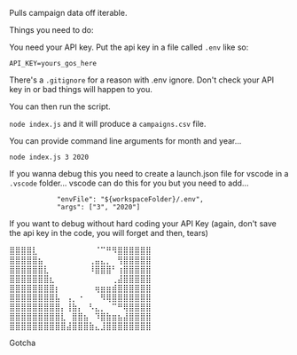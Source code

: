 Pulls campaign data off iterable. 

Things you need to do: 

You need your API key. Put the api key in a file called `.env` like so:

```
API_KEY=yours_gos_here

```

There's a `.gitignore` for a reason with .env ignore. Don't check your API key in or bad things will happen to you. 

You can then run the script. 

`node index.js` and it will produce a `campaigns.csv` file. 

You can provide command line arguments for month and year...

`node index.js 3 2020`

If you wanna debug this you need to create a launch.json file for vscode in a `.vscode` folder... vscode can do this for you but you need to add...

```
            "envFile": "${workspaceFolder}/.env",
            "args": ["3", "2020"]
```

If you want to debug without hard coding your API Key (again, don't save the api key in the code, you will forget and then, tears)











































⣿⣿⣿⣿⣇⠀⠀⠀⠀⠀⠀⠀⠀⠀⠀⠈⠉⠛⠻⣿⣿⣿⣿⣿⣿
⣿⣿⣿⣿⣿⣦⠀⠀⠀⠀⠀⠀⠀⠀⢀⣤⣄⡀⠀⢻⣿⣿⣿⣿⣿
⣿⣿⣿⣿⣿⣿⣇⠀⠀⠀⠀⠀⠀⠀⠸⣿⣿⣿⠃⢰⣿⣿⣿⣿⣿
⣿⣿⣿⣿⣿⣿⣿⣆⠀⠀⠀⠀⠀⠀⠀⠀⠀⠀⢀⣼⣿⣿⣿⣿⣿
⣿⣿⣿⣿⣿⣿⣿⣿⡆⠀⠀⠀⠀⠀⠀⢶⣶⣶⣾⣿⣿⣿⣿⣿⣿
⣿⣿⣿⣿⣿⣿⣿⣿⣧⠀⢠⡀⠐⠀⠀⠀⠻⢿⣿⣿⣿⣿⣿⣿⣿
⣿⣿⣿⣿⣿⣿⣿⣿⣿⡄⢸⣷⡄⠀⠣⣄⡀⠀⠉⠛⢿⣿⣿⣿⣿
⣿⣿⣿⣿⣿⣿⣿⣿⣿⣇⠀⣿⣿⣦⠀⠹⣿⣷⣶⣦⣼⣿⣿⣿⣿
⣿⣿⣿⣿⣿⣿⣿⣿⣿⣿⣼⣿⣿⣿⣷⣄⣸⣿⣿⣿⣿⣿⣿⣿⣿

Gotcha